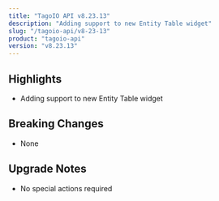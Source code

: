 ```yaml
---
title: "TagoIO API v8.23.13"
description: "Adding support to new Entity Table widget"
slug: "/tagoio-api/v8-23-13"
product: "tagoio-api"
version: "v8.23.13"
---
```


## Highlights

- Adding support to new Entity Table widget

## Breaking Changes

- None

## Upgrade Notes

- No special actions required
